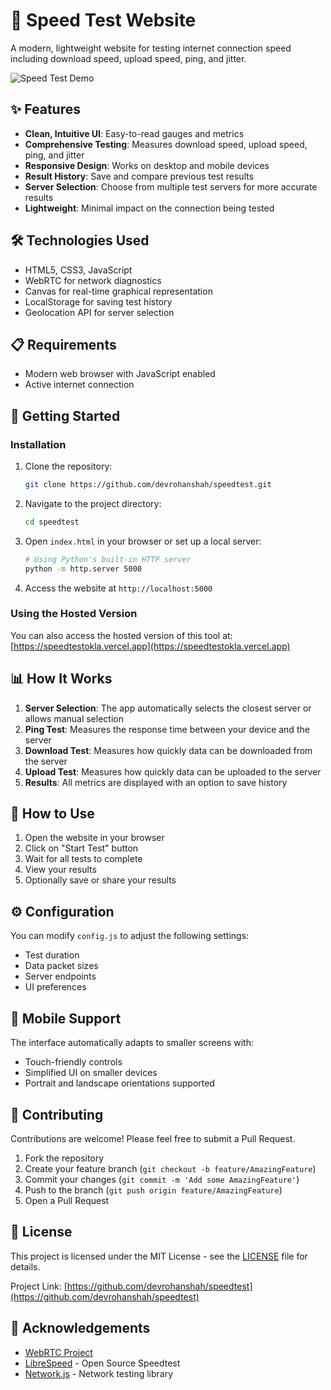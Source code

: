 # 🚀 Speed Test Website

A modern, lightweight website for testing internet connection speed including download speed, upload speed, ping, and jitter.

![Speed Test Demo](https://speedtestpro.vercel.app/favicon.png)

## ✨ Features

- **Clean, Intuitive UI**: Easy-to-read gauges and metrics
- **Comprehensive Testing**: Measures download speed, upload speed, ping, and jitter
- **Responsive Design**: Works on desktop and mobile devices
- **Result History**: Save and compare previous test results
- **Server Selection**: Choose from multiple test servers for more accurate results
- **Lightweight**: Minimal impact on the connection being tested

## 🛠️ Technologies Used

- HTML5, CSS3, JavaScript
- WebRTC for network diagnostics
- Canvas for real-time graphical representation
- LocalStorage for saving test history
- Geolocation API for server selection

## 📋 Requirements

- Modern web browser with JavaScript enabled
- Active internet connection

## 🚀 Getting Started

### Installation

1. Clone the repository:
   ```bash
   git clone https://github.com/devrohanshah/speedtest.git
   ```

2. Navigate to the project directory:
   ```bash
   cd speedtest
   ```

3. Open `index.html` in your browser or set up a local server:
   ```bash
   # Using Python's built-in HTTP server
   python -m http.server 5000
   ```

4. Access the website at `http://localhost:5000`

### Using the Hosted Version

You can also access the hosted version of this tool at: [https://speedtestokla.vercel.app](https://speedtestokla.vercel.app)

## 📊 How It Works

1. **Server Selection**: The app automatically selects the closest server or allows manual selection
2. **Ping Test**: Measures the response time between your device and the server
3. **Download Test**: Measures how quickly data can be downloaded from the server
4. **Upload Test**: Measures how quickly data can be uploaded to the server
5. **Results**: All metrics are displayed with an option to save history

## 📝 How to Use

1. Open the website in your browser
2. Click on "Start Test" button
3. Wait for all tests to complete
4. View your results
5. Optionally save or share your results

## ⚙️ Configuration

You can modify `config.js` to adjust the following settings:

- Test duration
- Data packet sizes
- Server endpoints
- UI preferences

## 📱 Mobile Support

The interface automatically adapts to smaller screens with:
- Touch-friendly controls
- Simplified UI on smaller devices
- Portrait and landscape orientations supported

## 🔄 Contributing

Contributions are welcome! Please feel free to submit a Pull Request.

1. Fork the repository
2. Create your feature branch (`git checkout -b feature/AmazingFeature`)
3. Commit your changes (`git commit -m 'Add some AmazingFeature'`)
4. Push to the branch (`git push origin feature/AmazingFeature`)
5. Open a Pull Request

## 📜 License

This project is licensed under the MIT License - see the [LICENSE](LICENSE) file for details.

Project Link: [https://github.com/devrohanshah/speedtest](https://github.com/devrohanshah/speedtest)

## 🙏 Acknowledgements

- [WebRTC Project](https://webrtc.org/)
- [LibreSpeed](https://librespeed.org/) - Open Source Speedtest
- [Network.js](https://networkjs.org/) - Network testing library
